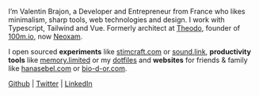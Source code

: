 # <img src="images/varch-logo.svg" width="100" />

I’m Valentin Brajon, a Developer and Entrepreneur from France who likes minimalism, sharp tools, web technologies and design. I work with Typescript, Tailwind and Vue. Formerly architect at [Theodo](https://theodo.com), founder of [100m.io](https://100m.io), now [Neoxam](https://neoxam.com).

I open sourced **experiments** like [stimcraft.com](https://stimcraft.com/) or [sound.link](https://sound.link/), **productivity tools** like [memory.limited](https://chrome.google.com/webstore/detail/memorylimited/pfhicfflehfdoocipahhhndmmcbepkmj) or my [dotfiles](https://vbrajon.github.io/dotfiles/) and **websites** for friends & family like [hanasebel.com](https://hanasebel.com) or [bio-d-or.com](https://bio-d-or.com).

[Github](https://github.com/vbrajon) | [Twitter](https://twitter.com/vbrajon) | [LinkedIn](https://www.linkedin.com/in/vbrajon)

<details>
  <summary></summary>
  <style>h1:first-child, details:last-child { display: none; }</style>
</details>
